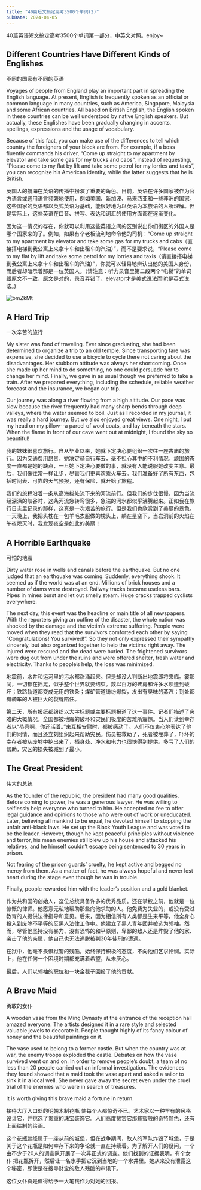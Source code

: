 ```yaml
---
title: "40篇短文搞定高考3500个单词(2)"
pubDate: 2024-04-05
---
```


40篇英语短文搞定高考3500个单词第一部分，中英文对照。enjoy~


## Different Countries Have Different Kinds of Englishes

不同的国家有不同的英语

Voyages of people from England play an important part in spreading the English language. At present, English is frequently spoken as an official or common language in many countries, such as America, Singapore, Malaysia and some African countries. All based on British English, the English spoken in these countries can be well understood by native English speakers. But actually, these Englishes have been gradually changing in accents, spellings, expressions and the usage of vocabulary.

Because of this fact, you can make use of the differences to tell which country the foreigners of your block are from. For example, if a boss fluently commands his driver, “Come up straight to my apartment by elevator and take some gas for my trucks and cabs”, instead of requesting, “Please come to my flat by lift and take some petrol for my lorries and taxis”, you can recognize his American identity, while the latter suggests that he is British.

英国人的航海在英语的传播中扮演了重要的角色。目前，英语在许多国家被作为官方语言或通用语言频繁地使用，例如美国、新加波、马来西亚和一些非洲的国家。这些国家的英语都以英式英语为基础，能很好地为以英语为本族语的人所理解。但是实际上，这些英语在口音、拼写、表达和词汇的使用方面都在逐渐变化。

因为这一情况的存在，你就可以利用这些英语之间的区别说出你们街区的外国人是哪个国家来的了。例如，如果有个老板流利地命令他的司机：“Come up straight to my apartment by elevator and take some gas for my trucks and cabs（直接搭电梯到我公寓上来拿卡车和出租车的汽油）”，而不是要求说，“Please come to my flat by lift and take some petrol for my lorries and taxis（请直接搭电梯到我公寓上来拿卡车和出租车的汽油）”，你就可以轻易地辨认出他的美国人身份，而后者却暗示着那是一位英国人。（请注意：听力录音里第二段两个“电梯”的单词跟原文不一致，原文是对的，录音弄错了，elevator才是美式说法而lift是英式说法。)

![bmZkMt](https://cn.ip7.ltd/2024/09/bmZkMt.png)

## A Hard Trip

一次辛苦的旅行

My sister was fond of traveling. Ever since graduating, she had been determined to organize a trip to an old temple. Since transporting fare was expensive, she decided to use a bicycle to cycle there not caring about the disadvantages. Her stubborn attitude was always her shortcoming. Once she made up her mind to do something, no one could persuade her to change her mind. Finally, we gave in as usual though we preferred to take a train. After we prepared everything, including the schedule, reliable weather forecast and the insurance, we began our trip.

Our journey was along a river flowing from a high altitude. Our pace was slow because the river frequently had many sharp bends through deep valleys, where the water seemed to boil. Just as I recorded in my journal, it was really a hard journey. But we also enjoyed great views. One night, I put my head on my pillow--a parcel of wool coats, and lay beneath the stars. When the flame in front of our cave went out at midnight, I found the sky so beautiful!

我的妹妹很喜欢旅行。自从毕业以来，她就下定决心要组织一次往一座古庙的旅行。因为交通费用昂贵，她决定骑自行车去，毫不担心其中的不利情况。顽固的态度一直都是她的缺点，一旦她下定决心要做的事，就没有人能说服她改变主意。最后，我们像往常一样让步，尽管我们更喜欢乘火车去。我们准备好了所有东西，包括时间表、可靠的天气预报，还有保险，就开始了旅程。

我们的旅程沿着一条从高海拔处流下来的河流前行。但我们的步伐很慢，因为当流经深深的峡谷时，这条河流急转弯很多，急湍的河水都似乎沸腾起来。正如我在旅行日志里记录的那样，这真是一次艰苦的旅行。但是我们也欣赏到了美丽的景色。一天晚上，我把头枕在一包羊毛衣服做的枕头上，躺在星空下，当岩洞前的火焰在午夜熄灭时，我发现夜空是如此的美丽！

## A Horrible Earthquake

可怕的地震

Dirty water rose in wells and canals before the earthquake. But no one judged that an earthquake was coming. Suddenly, everything shook. It seemed as if the world was at an end. Millions of brick houses and a number of dams were destroyed. Railway tracks became useless bars. Pipes in mines burst and let out smelly steam. Huge cracks trapped cyclists everywhere.

The next day, this event was the headline or main title of all newspapers. With the reporters giving an outline of the disaster, the whole nation was shocked by the damage and the victim’s extreme suffering. People were moved when they read that the survivors comforted each other by saying “Congratulations! You survived!”. So they not only expressed their sympathy sincerely, but also organized together to help the victims right away. The injured were rescued and the dead were buried. The frightened survivors were dug out from under the ruins and were offered shelter, fresh water and electricity. Thanks to people’s help, the loss was minimized.

地震前，水井和运河里的污水都涨涌起来。但是却没人判断出地震即将来临。霎那间，一切都在摇晃，似乎整个世界就要结束。数以百万的砖房和许多水坝遭到破坏；铁路轨道都变成无用的铁条；煤矿管道纷纷爆裂，发出有臭味的蒸汽；到处都有骑车的人被巨大的裂缝陷住。

第二天，所有报纸都纷纷以大字标题或主要标题报道了这一事件。记者们描述了灾难的大概情况，全国都被地震的破坏和灾民们极度的苦难所震惊。当人们读到幸存者以“恭喜啊，你还活着。”来互相安慰时，都被感动了。人们不仅衷心地表达了他们的同情，而且还立刻组织起来帮助灾民。伤员被救助了，死者被埋葬了，吓坏的幸存者被从废墟中挖出来了，栖身处、净水和电力也很快得到提供。多亏了人们的帮助，灾区的损失被减到了最小。

## The Great President

伟大的总统

As the founder of the republic, the president had many good qualities. Before coming to power, he was a generous lawyer. He was willing to selflessly help everyone who turned to him. He accepted no fee to offer legal guidance and opinions to those who were out of work or uneducated. Later, believing all mankind to be equal, he devoted himself to stopping the unfair anti-black laws. He set up the Black Youth League and was voted to be the leader. However, though he kept peaceful principles without violence and terror, his mean enemies still blew up his house and attacked his relatives, and he himself couldn’t escape being sentenced to 30 years in prison.

Not fearing of the prison guards’ cruelty, he kept active and begged no mercy from them. As a matter of fact, he was always hopeful and never lost heart during the stage even though he was in trouble.

Finally, people rewarded him with the leader’s position and a gold blanket.

作为共和国的创始人，这位总统具备许多的优秀品质。还在掌权之前，他就是一位慷慨的律师。他愿意无私地帮助那些向他求助的人。他免费为失业的，或没有受过教育的人提供法律指导和意见。后来，因为相信所有人类都是生来平等，他全身心投入到废除不平等的反黑人法律工作中。他建立了黑人青年团并被选为领袖。然而，尽管他坚持没有暴力、没有恐怖的和平原则，卑鄙的敌人还是炸毁了他的家、袭击了他的亲属，他自己也无法逃脱被判30年徒刑的遭遇。

在狱中，他毫不畏惧狱警的残酷，始终保持积极的态度，不向他们乞求怜悯。实际上，他在任何一个困境时期都充满着希望，从未灰心。

最后，人们以领袖的职位和一块金毯子回报了他的贡献。

## A Brave Maid

勇敢的女仆

A wooden vase from the Ming Dynasty at the entrance of the reception hall amazed everyone. The artists designed it in a rare style and selected valuable jewels to decorate it. People thought highly of its fancy colour of honey and the beautiful paintings on it.

The vase used to belong to a former castle. But when the country was at war, the enemy troops exploded the castle. Debates on how the vase survived went on and on. In order to remove people’s doubt, a team of no less than 20 people carried out an informal investigation. The evidences they found showed that a maid took the vase apart and asked a sailor to sink it in a local well. She never gave away the secret even under the cruel trial of the enemies who were in search of treasures.

It is worth giving this brave maid a fortune in return.

接待大厅入口处的明朝木制花瓶 使每个人都惊奇不已。艺术家以一种罕有的风格设计它，并挑选了贵重的珠宝装饰它。人们高度赞赏它那蜂蜜般的奇特颜色，还有上面绘制的绘画。

这个花瓶曾经属于一座从前的城堡，但在战争期间，敌人的军队炸毁了城堡，于是关于这个花瓶是如何幸存下来的争论就一直在持续着。为了解开人们的疑问，一个由不少于20人的调查队开展了一次非正式的调查。他们找到的证据表明，有个女仆 把花瓶拆开，然后让一名水手把它沉到当地的一个水井里。她从来没有泄露这个秘密，即使是在搜寻财宝的敌人残酷的审讯下。

这位女仆真是值得给予一大笔钱作为对她的回报。